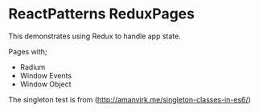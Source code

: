 # ReactPatterns ReduxPages

This demonstrates using Redux to handle app state.

Pages with;

  *  Radium
  *  Window Events
  *  Window Object

The singleton test is from (http://amanvirk.me/singleton-classes-in-es6/)
